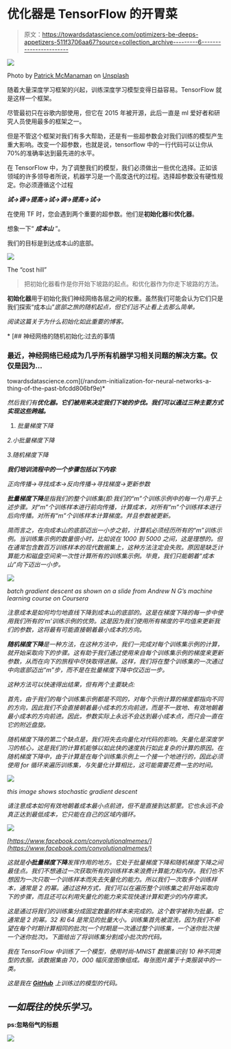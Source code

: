 # 优化器是 TensorFlow 的开胃菜

> 原文：<https://towardsdatascience.com/optimizers-be-deeps-appetizers-511f3706aa67?source=collection_archive---------6----------------------->

![](img/c6ee925af2863d3c7b6520d23ff12056.png)

Photo by [Patrick McManaman](https://unsplash.com/@patmcmanaman?utm_source=medium&utm_medium=referral) on [Unsplash](https://unsplash.com?utm_source=medium&utm_medium=referral)

随着大量深度学习框架的兴起，训练深度学习模型变得日益容易。TensorFlow 就是这样一个框架。

尽管最初只在谷歌内部使用，但它在 2015 年被开源，此后一直是 ml 爱好者和研究人员使用最多的框架之一。

但是不管这个框架对我们有多大帮助，还是有一些超参数会对我们训练的模型产生重大影响。改变一个超参数，也就是说，tensorflow 中的一行代码可以让你从 70%的准确率达到最先进的水平。

在 TensorFlow 中，为了调整我们的模型，我们必须做出一些优化选择。正如该领域的许多领导者所说，机器学习是一个高度迭代的过程。选择超参数没有硬性规定。你必须遵循这个过程

***试→调→提高→试→调→提高→试→***

在使用 TF 时，您会遇到两个重要的超参数。他们是**初始化器**和**优化器**。

想象一下“ ***成本山*** ”。

我们的目标是到达成本山的底部。

![](img/2d94478018a50b35d4f46b365ef63661.png)

The “cost hill”

> 把初始化器看作是你开始下坡路的起点。和优化器作为你走下坡路的方法。

**初始化器**用于初始化我们神经网络各层之间的权重。虽然我们可能会认为它们只是我们探索“成本山”*底部之旅的随机起点，但它们远不止看上去那么简单。*

*阅读这篇关于为什么初始化如此重要的博客。*

*[](/random-initialization-for-neural-networks-a-thing-of-the-past-bfcdd806bf9e) [## 神经网络的随机初始化:过去的事情

### 最近，神经网络已经成为几乎所有机器学习相关问题的解决方案。仅仅是因为…

towardsdatascience.com](/random-initialization-for-neural-networks-a-thing-of-the-past-bfcdd806bf9e)* 

*然后我们有**优化器。它们被用来决定我们下坡的步伐。我们可以通过三种主要方式实现这些跨越。***

1.  *批量梯度下降*

*2.小批量梯度下降*

*3.随机梯度下降*

***我们培训流程中的一个步骤包括以下内容**:*

*正向传播→寻找成本→反向传播→寻找梯度→更新参数*

***批量梯度下降**是指我们的整个训练集(即:我们的“m”个训练示例中的每一个)用于上述步骤。对“m”个训练样本进行前向传播，计算成本，对所有“m”个训练样本进行后向传播。对所有“m”个训练样本计算梯度。并且参数被更新。*

*简而言之，在向成本山的底部迈出一小步之前，计算机必须经历所有的“m”训练示例。当训练集示例的数量很小时，比如说在 1000 到 5000 之间，这是理想的。但在通常包含数百万训练样本的现代数据集上，这种方法注定会失败。原因是缺乏计算能力和磁盘空间来一次性计算所有的训练集示例。毕竟，我们只能朝着“成本山”向下迈出一小步。*

*![](img/411af9302301180e678f8d5b46cae713.png)*

*batch gradient descent as shown on a slide from Andrew N G’s machine learning course on Coursera*

*注意成本是如何均匀地直线下降到成本山的底部的。这是在梯度下降的每一步中使用我们所有的‘m’训练示例的优势。这是因为我们使用所有梯度的平均值来更新我们的参数，这将最有可能直接朝着最小成本的方向。*

***随机梯度下降**是一种方法，在这种方法中，我们一完成对每个训练集示例的计算，就开始采取向下的步骤。这有助于我们通过使用来自每个训练集示例的梯度来更新参数，从而在向下的旅程中尽快取得进展。这样，我们将在整个训练集的一次通过中向底部迈出“m”步，而不是在批量梯度下降中仅迈出一步。*

*这种方法可以快速得出结果，但有两个主要缺点:*

*首先，由于我们的每个训练集示例都是不同的，对每个示例计算的梯度都指向不同的方向，因此我们不会直接朝着最小成本的方向前进，而是不一致地、有效地朝着最小成本的方向前进。因此，参数实际上永远不会达到最小成本点，而只会一直在它的附近盘旋。*

*随机梯度下降的第二个缺点是，我们将失去向量化对代码的影响。矢量化是深度学习的核心，这是我们的计算机能够以如此快的速度执行如此复杂的计算的原因。在随机梯度下降中，由于计算是在每个训练集示例上一个接一个地进行的，因此必须使用 for 循环来遍历训练集，与矢量化计算相比，这可能需要花费一生的时间。*

*![](img/066b72346d8ede7e1bb522f5e45f8b35.png)*

*this image shows stochastic gradient descent*

*请注意成本如何有效地朝着成本最小点前进，但不是直接到达那里。它也永远不会真正达到最低成本，它只能在自己的区域内循环。*

*![](img/0411e66d63319b166d2593a183b424f9.png)*

*[https://www.facebook.com/convolutionalmemes/](https://www.facebook.com/convolutionalmemes/)*

*这就是**小批量梯度下降**发挥作用的地方。它处于批量梯度下降和随机梯度下降之间最佳点。我们不想通过一次获取所有的训练样本来浪费计算能力和内存。我们也不想因为一次只取一个训练样本而失去矢量化的能力。所以我们一次取多个训练样本，通常是 2 的幂。通过这种方式，我们可以在遍历整个训练集之前开始采取向下的步骤，而且还可以利用矢量化的能力来实现快速计算和更少的内存需求。*

*这是通过将我们的训练集分成固定数量的样本来完成的。这个数字被称为批量。它通常是 2 的幂。32 和 64 是常见的批量大小。训练集首先被混洗，因为我们不希望在每个时期计算相同的批次(一个时期是一次通过整个训练集，一个迷你批次接一个迷你批次)。下面给出了将训练集分割成小批次的代码。*

*我在 TensorFlow 中训练了一个模型，使用时尚-MNIST 数据集识别 10 种不同类型的衣服。该数据集由 70，000 幅灰度图像组成。每张图片属于十类服装中的一类。*

*这是我在 [**GitHub**](https://github.com/aditya9898/tensor-fashion) 上训练过的模型的代码。*

## *一如既往的快乐学习。*

**ps:忽略俗气的标题**

*![](img/6468ab68b857d17cc68873aed3c5806e.png)*